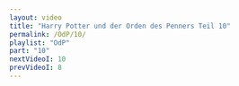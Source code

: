 ```yaml
---
layout: video
title: "Harry Potter und der Orden des Penners Teil 10"
permalink: /OdP/10/
playlist: "OdP"
part: "10"
nextVideoI: 10
prevVideoI: 8
---
```

